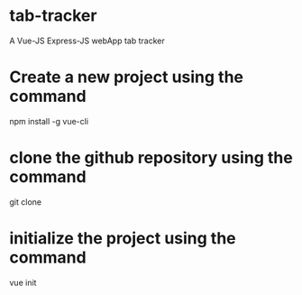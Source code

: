 # tab-tracker
  A Vue-JS Express-JS webApp tab tracker

# Create a new project using the command

  npm install -g vue-cli

# clone the github repository using the command

  git clone <ssl-url>
  

# initialize the project using the command

  vue init <template> <project-name>

  for e.g. vue init webpack my-demo-vue-app

# we can see the available templates using the command

  vue list
